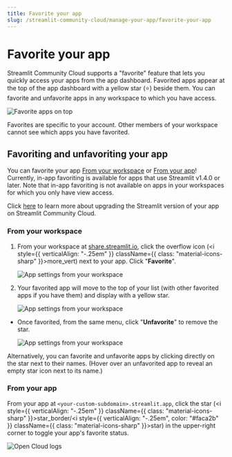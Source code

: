 ```yaml
---
title: Favorite your app
slug: /streamlit-community-cloud/manage-your-app/favorite-your-app
---
```


# Favorite your app

Streamlit Community Cloud supports a "favorite" feature that lets you quickly access your apps from the app dashboard. Favorited apps appear at the top of the app dashboard with a yellow star (⭐) beside them. You can favorite and unfavorite apps in any workspace to which you have access.

![Favorite apps on top](/images/streamlit-community-cloud/workspace-app-favorites-top.png)

<Note>

Favorites are specific to your account. Other members of your workspace cannot see which apps you have favorited.

</Note>

## Favoriting and unfavoriting your app

You can favorite your app [From your workspace](#from-your-workspace) or [From your app](#from-your-app)! Currently, in-app favoriting is available for apps that use Streamlit v1.4.0 or later. Note that in-app favoriting is not available on apps in your workspaces for which you only have view access.

<Tip>

Click [here](/knowledge-base/deploy/upgrade-streamlit-version-on-streamlit-cloud) to learn more about upgrading the Streamlit version of your app on Streamlit Community Cloud.

</Tip>

### From your workspace

1. From your workspace at [share.streamlit.io](https://share.streamlit.io), click the overflow icon (<i style={{ verticalAlign: "-.25em" }} className={{ class: "material-icons-sharp" }}>more_vert</i>) next to your app. Click "**Favorite**".

    ![App settings from your workspace](/images/streamlit-community-cloud/workspace-app-favorite.png)

2. Your favorited app will move to the top of your list (with other favorited apps if you have them) and display with a yellow star.

    ![App settings from your workspace](/images/streamlit-community-cloud/workspace-app-favorited.png)

* Once favorited, from the same menu, click "**Unfavorite**" to remove the star.

    ![App settings from your workspace](/images/streamlit-community-cloud/workspace-app-unfavorite.png)

Alternatively, you can favorite and unfavorite apps by clicking directly on the star next to their names. (Hover over an unfavorited app to reveal an empty star icon next to its name.)

### From your app

From your app at `<your-custom-subdomain>.streamlit.app`, click the star (<i style={{ verticalAlign: "-.25em" }} className={{ class: "material-icons-sharp" }}>star_border</i>/<i style={{ verticalAlign: "-.25em", color: "#faca2b" }} className={{ class: "material-icons-sharp" }}>star</i>) in the upper-right corner to toggle your app's favorite status.

![Open Cloud logs](/images/streamlit-community-cloud/favorite-select.png)

